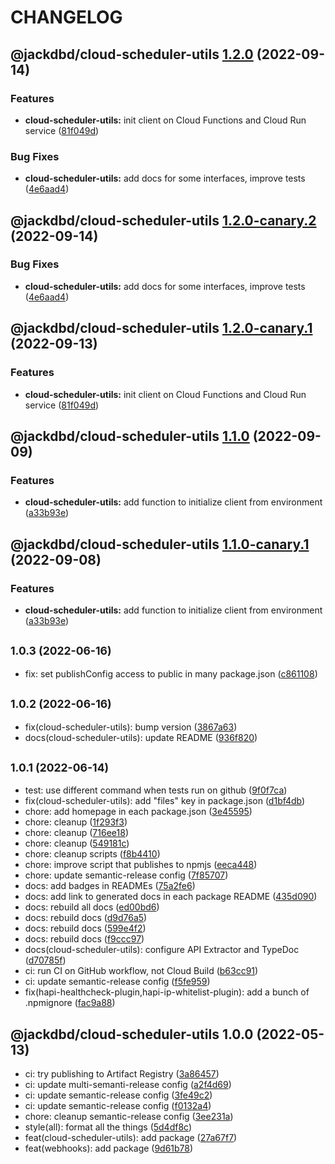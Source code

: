 # CHANGELOG

## @jackdbd/cloud-scheduler-utils [1.2.0](https://github.com/jackdbd/calderone/compare/@jackdbd/cloud-scheduler-utils@1.1.0...@jackdbd/cloud-scheduler-utils@1.2.0) (2022-09-14)


### Features

* **cloud-scheduler-utils:** init client on Cloud Functions and Cloud Run service ([81f049d](https://github.com/jackdbd/calderone/commit/81f049d5f8e271441a55fa123fe772ad88b311d7))


### Bug Fixes

* **cloud-scheduler-utils:** add docs for some interfaces, improve tests ([4e6aad4](https://github.com/jackdbd/calderone/commit/4e6aad4dd07e0ff1ae6a3bf86fe8ad4a048bc0f8))

## @jackdbd/cloud-scheduler-utils [1.2.0-canary.2](https://github.com/jackdbd/calderone/compare/@jackdbd/cloud-scheduler-utils@1.2.0-canary.1...@jackdbd/cloud-scheduler-utils@1.2.0-canary.2) (2022-09-14)


### Bug Fixes

* **cloud-scheduler-utils:** add docs for some interfaces, improve tests ([4e6aad4](https://github.com/jackdbd/calderone/commit/4e6aad4dd07e0ff1ae6a3bf86fe8ad4a048bc0f8))

## @jackdbd/cloud-scheduler-utils [1.2.0-canary.1](https://github.com/jackdbd/calderone/compare/@jackdbd/cloud-scheduler-utils@1.1.0...@jackdbd/cloud-scheduler-utils@1.2.0-canary.1) (2022-09-13)


### Features

* **cloud-scheduler-utils:** init client on Cloud Functions and Cloud Run service ([81f049d](https://github.com/jackdbd/calderone/commit/81f049d5f8e271441a55fa123fe772ad88b311d7))

## @jackdbd/cloud-scheduler-utils [1.1.0](https://github.com/jackdbd/calderone/compare/@jackdbd/cloud-scheduler-utils@1.0.3...@jackdbd/cloud-scheduler-utils@1.1.0) (2022-09-09)


### Features

* **cloud-scheduler-utils:** add function to initialize client from environment ([a33b93e](https://github.com/jackdbd/calderone/commit/a33b93eeeaaffc0508458dedbfba2a64cebe1b81))

## @jackdbd/cloud-scheduler-utils [1.1.0-canary.1](https://github.com/jackdbd/calderone/compare/@jackdbd/cloud-scheduler-utils@1.0.3...@jackdbd/cloud-scheduler-utils@1.1.0-canary.1) (2022-09-08)


### Features

* **cloud-scheduler-utils:** add function to initialize client from environment ([a33b93e](https://github.com/jackdbd/calderone/commit/a33b93eeeaaffc0508458dedbfba2a64cebe1b81))

## <small>1.0.3 (2022-06-16)</small>

* fix: set publishConfig access to public in many package.json ([c861108](https://github.com/jackdbd/calderone/commit/c861108))

## <small>1.0.2 (2022-06-16)</small>

* fix(cloud-scheduler-utils): bump version ([3867a63](https://github.com/jackdbd/calderone/commit/3867a63))
* docs(cloud-scheduler-utils): update README ([936f820](https://github.com/jackdbd/calderone/commit/936f820))

## <small>1.0.1 (2022-06-14)</small>

* test: use different command when tests run on github ([9f0f7ca](https://github.com/jackdbd/calderone/commit/9f0f7ca))
* fix(cloud-scheduler-utils): add "files" key in package.json ([d1bf4db](https://github.com/jackdbd/calderone/commit/d1bf4db))
* chore: add homepage in each package.json ([3e45595](https://github.com/jackdbd/calderone/commit/3e45595))
* chore: cleanup ([1f293f3](https://github.com/jackdbd/calderone/commit/1f293f3))
* chore: cleanup ([716ee18](https://github.com/jackdbd/calderone/commit/716ee18))
* chore: cleanup ([549181c](https://github.com/jackdbd/calderone/commit/549181c))
* chore: cleanup scripts ([f8b4410](https://github.com/jackdbd/calderone/commit/f8b4410))
* chore: improve script that publishes to npmjs ([eeca448](https://github.com/jackdbd/calderone/commit/eeca448))
* chore: update semantic-release config ([7f85707](https://github.com/jackdbd/calderone/commit/7f85707))
* docs: add badges in READMEs ([75a2fe6](https://github.com/jackdbd/calderone/commit/75a2fe6))
* docs: add link to generated docs in each package README ([435d090](https://github.com/jackdbd/calderone/commit/435d090))
* docs: rebuild all docs ([ed00bd6](https://github.com/jackdbd/calderone/commit/ed00bd6))
* docs: rebuild docs ([d9d76a5](https://github.com/jackdbd/calderone/commit/d9d76a5))
* docs: rebuild docs ([599e4f2](https://github.com/jackdbd/calderone/commit/599e4f2))
* docs: rebuild docs ([f9ccc97](https://github.com/jackdbd/calderone/commit/f9ccc97))
* docs(cloud-scheduler-utils): configure API Extractor and TypeDoc ([d70785f](https://github.com/jackdbd/calderone/commit/d70785f))
* ci: run CI on GitHub workflow, not Cloud Build ([b63cc91](https://github.com/jackdbd/calderone/commit/b63cc91))
* ci: update semantic-release config ([f5fe959](https://github.com/jackdbd/calderone/commit/f5fe959))
* fix(hapi-healthcheck-plugin,hapi-ip-whitelist-plugin): add a bunch of .npmignore ([fac9a88](https://github.com/jackdbd/calderone/commit/fac9a88))

## @jackdbd/cloud-scheduler-utils 1.0.0 (2022-05-13)

* ci: try publishing to Artifact Registry ([3a86457](https://github.com/jackdbd/calderone/commit/3a86457))
* ci: update multi-semanti-release config ([a2f4d69](https://github.com/jackdbd/calderone/commit/a2f4d69))
* ci: update semantic-release config ([3fe49c2](https://github.com/jackdbd/calderone/commit/3fe49c2))
* ci: update semantic-release config ([f0132a4](https://github.com/jackdbd/calderone/commit/f0132a4))
* chore: cleanup semantic-release config ([3ee231a](https://github.com/jackdbd/calderone/commit/3ee231a))
* style(all): format all the things ([5d4df8c](https://github.com/jackdbd/calderone/commit/5d4df8c))
* feat(cloud-scheduler-utils): add package ([27a67f7](https://github.com/jackdbd/calderone/commit/27a67f7))
* feat(webhooks): add package ([9d61b78](https://github.com/jackdbd/calderone/commit/9d61b78))
